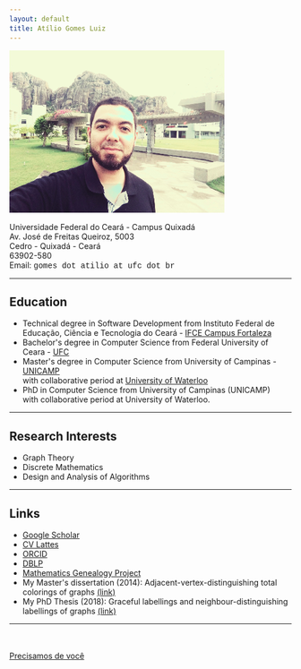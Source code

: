 ```yaml
---
layout: default
title: Atílio Gomes Luiz
---
```

<div class="blurb">
	<img src="quixas.png" alt="atilio">
	<p>
		Universidade Federal do Ceará - Campus Quixadá<br/>
		Av. José de Freitas Queiroz, 5003<br/>
		Cedro - Quixadá - Ceará<br/>
		63902-580<br/>
		Email: <font face="Courier">gomes dot atilio at ufc dot br</font>
	</p>
	<!-- <hr>
	<h3>Reflexões em tempos de Covid-19</h3>
	<ul>
		<li>Vídeo: <a href="https://www.youtube.com/watch?v=tCPRFSZFFBQ" target="_blank">Tudo vai voltar ao normal</a></li>
		<li><a href="https://www.chronicle.com/article/Why-You-Should-Ignore-All-That/248366" target="_blank">Why You Should Ignore All That Coronavirus-Inspired Productivity Pressure</a></li>
		<li><a href="https://www.deviante.com.br/noticias/uma-ode-a-ciencia-a-multidisciplinaridade-no-combate-ao-coronavirus/" target="_blank">Uma Ode à Ciência: a multidisciplinaridade no combate ao Coronavírus</a></li>
		<li><a href="https://portalsbn.org/portal/tristes-reflexoes-em-tempos-do-covid-19/" target="_blank">Tristes reflexões em tempos de Covid 19</a></li>
	</ul> -->
	<hr>
	<h2>Education</h2>
        <ul>
	<li>Technical degree in Software Development from Instituto Federal de Educação, Ciência e Tecnologia do Ceará - <a href="https://ifce.edu.br/fortaleza" title="IFCE" target="_blank">IFCE Campus Fortaleza</a></li>
	<li>Bachelor's degree in Computer Science from Federal University of Ceara - <a href="http://www.ufc.br" title="UFC" target="_blank">UFC</a></li>
        <li>Master's degree in Computer Science from University of Campinas - <a href="http://www.unicamp.br/" title="UNICAMP" target="_blank">UNICAMP</a><br>with collaborative period at <a href="https://uwaterloo.ca/" title="UW" target="_blank">University of Waterloo</a></li>
        <li>PhD in Computer Science from University of Campinas (UNICAMP)<br>with collaborative period at University of Waterloo.</li>
	</ul>
	<hr>
	<h2>Research Interests</h2>			
            <ul>
            <li>Graph Theory</li>
            <li>Discrete Mathematics</li>
            <li>Design and Analysis of Algorithms</li>
	    </ul>
	<hr>
        <h2>Links</h2>			
            <ul>
		    <li><a href="https://scholar.google.com.br/citations?user=SoW-AFAAAAAJ&hl=pt-BR&oi=ao&hl=pt-BR" title="Google Scholar" target="_blank">Google Scholar</a></li>
            <li><a href="http://lattes.cnpq.br/7364915463901013" title="CV Lattes" target="_blank">CV Lattes</a></li>
            <li><a href="https://orcid.org/0000-0002-6177-403X" title="ORCID" target="_blank">ORCID</a></li>
		    <li><a href="https://dblp.uni-trier.de/pers/hd/l/Luiz:At=iacute=lio_G=" title="dblp" target="_blank">DBLP</a></li>
		    <li><a href="https://www.mathgenealogy.org/id.php?id=257300" title="MGP" target="_blank">Mathematics Genealogy Project</a></li>
		    <li>My Master's dissertation (2014): Adjacent-vertex-distinguishing total colorings of graphs <a href="http://www.repositorio.unicamp.br/acervo/detalhe/932506?guid=1639139978235&returnUrl=%2fresultado%2flistar%3fguid%3d1639139978235%26quantidadePaginas%3d1%26codigoRegistro%3d932506%23932506&i=6" title="my dissertation" target="_blank">(link)</a></li>
		    <li>My PhD Thesis (2018): Graceful labellings and neighbour-distinguishing labellings of graphs <a href="http://www.repositorio.unicamp.br/acervo/detalhe/1031418?guid=1639139978235&returnUrl=%2fresultado%2flistar%3fguid%3d1639139978235%26quantidadePaginas%3d1%26codigoRegistro%3d1031418%231031418&i=3" title="my PhD thesis" target="_blank">(link)</a></li>
		    <!--<li>Some interesting mathematical problems and structures:</li>
		    <ul>
		    <li><a href="https://www.youtube.com/watch?v=v5KWzOOhZrw" target="_blank">Graceful tree problem</a></li>
		    <li><a href="https://www.youtube.com/watch?v=niaeV_NHh-o" target="_blank">Hadwiger–Nelson problem</a></li>
			    <li><a href="slides-aula01-MO804.pdf" target="_blank">Magic graphs</a></li>	
			    <li><a href="https://www.youtube.com/watch?v=C4Zr4cOVm9g" target="_blank">Perfect graphs</a></li>
		    </ul>-->
	    </ul>
	<hr>
	<br/><br/>
	<a href="https://youtu.be/4R_boNXPygs" target="_blank">Precisamos de você</a>
</div>
